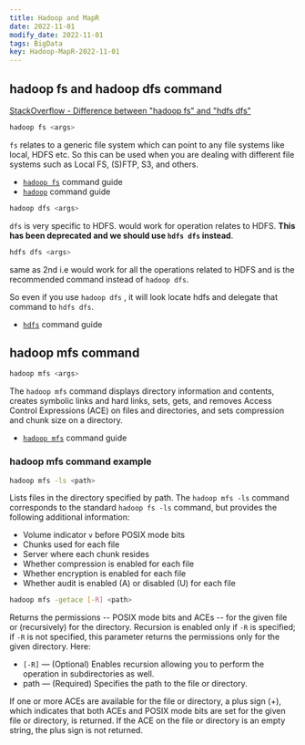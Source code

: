 ```yaml
---
title: Hadoop and MapR
date: 2022-11-01
modify_date: 2022-11-01
tags: BigData
key: Hadoop-MapR-2022-11-01
---
```


## hadoop fs and hadoop dfs command

[StackOverflow - Difference between "hadoop fs" and "hdfs dfs"](https://stackoverflow.com/questions/18142960/whats-the-difference-between-hadoop-fs-shell-commands-and-hdfs-dfs-shell-co)

```sh
hadoop fs <args>
```

`fs` relates to a generic file system which can point to any file systems like local, HDFS etc. So this can be used when you are dealing with different file systems such as Local FS, (S)FTP, S3, and others.

- [`hadoop fs`](https://hadoop.apache.org/docs/stable/hadoop-project-dist/hadoop-common/FileSystemShell.html) command guide
- [`hadoop`](https://hadoop.apache.org/docs/stable/hadoop-project-dist/hadoop-common/CommandsManual.html) command guide

<!--more-->

```sh
hadoop dfs <args>
```

`dfs` is very specific to HDFS. would work for operation relates to HDFS. **This has been deprecated and we should use `hdfs dfs` instead**.

```sh
hdfs dfs <args>
```

same as 2nd i.e would work for all the operations related to HDFS and is the recommended command instead of `hadoop dfs`.

So even if you use `hadoop dfs` , it will look locate hdfs and delegate that command to `hdfs dfs`.

- [`hdfs`](https://hadoop.apache.org/docs/stable/hadoop-project-dist/hadoop-hdfs/HDFSCommands.html) command guide

## hadoop mfs command

```sh
hadoop mfs <args>
```

The `hadoop mfs` command displays directory information and contents, creates symbolic links and hard links, sets, gets, and removes Access Control Expressions (ACE) on files and directories, and sets compression and chunk size on a directory.

- [`hadoop mfs`](https://docs.datafabric.hpe.com/70/ReferenceGuide/hadoop-mfs.html) command guide

### hadoop mfs command example

```sh
hadoop mfs -ls <path>
```

Lists files in the directory specified by path. The `hadoop mfs -ls` command corresponds to the standard `hadoop fs -ls` command, but provides the following additional information:

- Volume indicator `v` before POSIX mode bits
- Chunks used for each file
- Server where each chunk resides
- Whether compression is enabled for each file
- Whether encryption is enabled for each file
- Whether audit is enabled (A) or disabled (U) for each file

```sh
hadoop mfs -getace [-R] <path>
```

Returns the permissions -- POSIX mode bits and ACEs -- for the given file or (recursively) for the directory. Recursion is enabled only if `-R` is specified; if `-R` is not specified, this parameter returns the permissions only for the given directory. Here:

- `[-R]` — (Optional) Enables recursion allowing you to perform the operation in subdirectories as well.
- path — (Required) Specifies the path to the file or directory.

If one or more ACEs are available for the file or directory, a plus sign (+), which indicates that both ACEs and POSIX mode bits are set for the given file or directory, is returned. If the ACE on the file or directory is an empty string, the plus sign is not returned.
